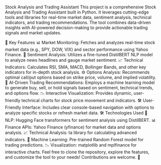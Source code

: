 Stock Analysis and Trading Assistant
This project is a comprehensive Stock Analysis and Trading Assistant built in Python. It leverages cutting-edge tools and libraries for real-time market data, sentiment analysis, technical indicators, and trading recommendations. The tool combines data-driven insights with AI-powered decision-making to provide actionable trading signals and market updates.

🚀 Key Features
📊 Market Monitoring: Fetches and analyzes real-time stock market data (e.g., SPY, DOW, VIX) and sector performance using Yahoo Finance.
📰 Sentiment Analysis: Utilizes a fine-tuned DistilBERT NLP model to analyze news headlines and gauge market sentiment.
📈 Technical Indicators: Calculates RSI, SMA, MACD, Bollinger Bands, and other key indicators for in-depth stock analysis.
⚙️ Options Analysis: Recommends optimal call/put options based on strike price, volume, and implied volatility.
🤖 AI-Driven Trading Recommendations: Employs a machine learning model to generate buy, sell, or hold signals based on sentiment, technical trends, and options flow.
📉 Interactive Visualization: Provides dynamic, user-friendly technical charts for stock price movement and indicators.
🛠️ User-Friendly Interface: Includes clear console-based navigation with options to analyze specific stocks or refresh market data.
🛠️ Technologies Used
🧠 NLP: Hugging Face transformers for sentiment analysis using DistilBERT.
📊 Finance APIs: Yahoo Finance (yfinance) for market data and options analysis.
📈 Technical Analysis: ta library for calculating advanced indicators.
🤖 Machine Learning: Pre-trained Random Forest model for trading predictions.
📉 Visualization: matplotlib and mplfinance for interactive charts.
Feel free to clone the repository, explore the features, and customize the tool to your needs! Contributions are welcome. 🚀
